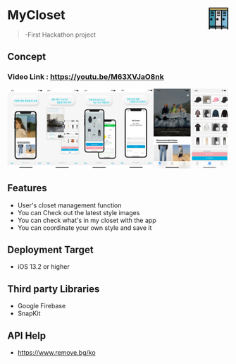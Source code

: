 # MyCloset<img src = "https://github.com/IMSEONGJUN/MyCloset/blob/master/MyCloset/Assets.xcassets/AppIcon.appiconset/Icon-1024.png?raw=true" width = 50 align = right>
>-First Hackathon project
## Concept
### Video Link : https://youtu.be/M63XVJaO8nk

![이미지](https://github.com/IMSEONGJUN/MyCloset/blob/master/MyCloset/screenshot/mycloset.png?raw=true)


## Features 

- User's closet management function
- You can Check out the latest style images
- You can check what's in my closet with the app
- You can coordinate your own style and save it

## Deployment Target

- iOS 13.2 or higher

## Third party Libraries

- Google Firebase
- SnapKit

## API Help
- https://www.remove.bg/ko
